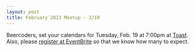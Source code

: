 ```yaml
---
layout: post
title: February 2013 Meetup - 2/19
---
```


Beercoders, set your calendars for Tuesday, Feb. 19 at 7:00pm at
[Toast](http://www.gettoasty.com/). Also, please
[register at EventBrite](http://beercodelincoln.eventbrite.com/) so that we
know how many to expect.
